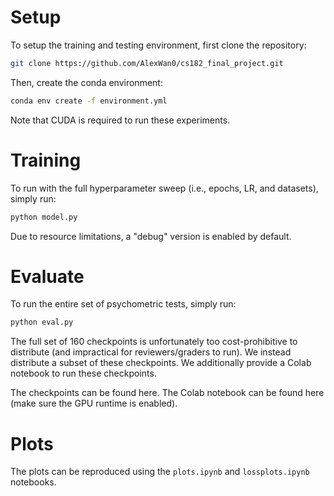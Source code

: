 # Setup
To setup the training and testing environment, first clone the repository:
```bash
git clone https://github.com/AlexWan0/cs182_final_project.git
```

Then, create the conda environment:
```bash
conda env create -f environment.yml
```

Note that CUDA is required to run these experiments.

# Training
To run with the full hyperparameter sweep (i.e., epochs, LR, and datasets), simply run:
```bash
python model.py
```

Due to resource limitations, a "debug" version is enabled by default.

# Evaluate
To run the entire set of psychometric tests, simply run:
```bash
python eval.py
```

The full set of 160 checkpoints is unfortunately too cost-prohibitive to distribute (and impractical for reviewers/graders to run). We instead distribute a subset of these checkpoints. We additionally provide a Colab notebook to run these checkpoints.

The checkpoints can be found here.
The Colab notebook can be found here (make sure the GPU runtime is enabled).

# Plots
The plots can be reproduced using the `plots.ipynb` and `lossplots.ipynb` notebooks.
